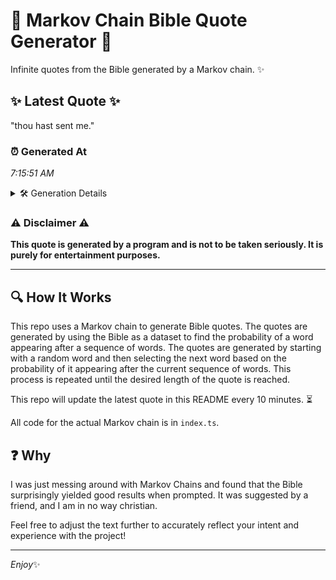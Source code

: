 # 📖 Markov Chain Bible Quote Generator 📖

Infinite quotes from the Bible generated by a Markov chain. ✨

## ✨ Latest Quote ✨
"thou hast sent me."

### ⏰ Generated At
*7:15:51 AM*

<details>
    <summary>🛠️ Generation Details</summary>
    <p>
        <strong>🌱 Seed:</strong> thou<br>
        <strong>🔄 Iterations:</strong> 3<br>
        <strong>📜 Context History:</strong><br>[ thou ]: hast<br>[ thou, hast ]: sent<br>[ thou, hast, sent ]: me.<br>
    </p>
</details>

### ⚠️ Disclaimer ⚠️
**This quote is generated by a program and is not to be taken seriously. It is purely for entertainment purposes.**

---

## 🔍 How It Works

This repo uses a Markov chain to generate Bible quotes. The quotes are generated by using the Bible as a dataset to find the probability of a word appearing after a sequence of words. The quotes are generated by starting with a random word and then selecting the next word based on the probability of it appearing after the current sequence of words. This process is repeated until the desired length of the quote is reached.

This repo will update the latest quote in this README every 10 minutes. ⏳

All code for the actual Markov chain is in `index.ts`.

## ❓ Why

I was just messing around with Markov Chains and found that the Bible surprisingly yielded good results when prompted. 
It was suggested by a friend, and I am in no way christian.

Feel free to adjust the text further to accurately reflect your intent and experience with the project!

---

*Enjoy*✨
